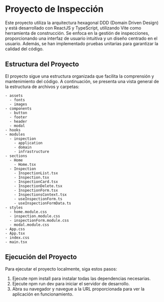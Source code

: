 # Proyecto de Inspección

Este proyecto utiliza la arquitectura hexagonal DDD (Domain Driven Design) y está desarrollado con ReactJS y TypeScript, utilizando Vite como herramienta de construcción. Se enfoca en la gestión de inspecciones, proporcionando una interfaz de usuario intuitiva y un diseño centrado en el usuario. Además, se han implementado pruebas unitarias para garantizar la calidad del código.

## Estructura del Proyecto

El proyecto sigue una estructura organizada que facilita la comprensión y mantenimiento del código. A continuación, se presenta una vista general de la estructura de archivos y carpetas:

```plaintext
- assets
  - fonts
  - images
- components
  - button
  - footer
  - header
  - modal
- hooks
- modules
  - inspection
    - application
    - domain
    - infrastructure
- sections
  - Home
    - Home.tsx
  - Inspection
    - InspectionList.tsx
    - Inspection.tsx
    - InspectionCard.tsx
    - InspectionDelete.tsx
    - InspectionForm.tsx
    - InspectionsContext.tsx
    - useInspectionForm.ts
    - useInspectionFormData.ts
- styles
  - home.module.css
  - inspection.module.css
  - inspectionForm.module.css
  - modal.module.css
- App.css
- App.tsx
- index.css
- main.tsx
```

## Ejecución del Proyecto
Para ejecutar el proyecto localmente, siga estos pasos:

1. Ejecute npm install para instalar todas las dependencias necesarias.
2. Ejecute npm run dev para iniciar el servidor de desarrollo.
3. Abra su navegador y navegue a la URL proporcionada para ver la aplicación en funcionamiento.